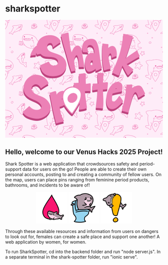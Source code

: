 # sharkspotter

<div align="center"><img src="shark-spotter/src/assets/SharkSpotterThumbnail.png"/></div>


## Hello, welcome to our Venus Hacks 2025 Project!

Shark Spotter is a web application that crowdsources safety and period-support data for users on the go! People are able to create their own personal accounts, posting to and creating a community of fellow users. On the map, users can place pins ranging from feminine period products, bathrooms, and incidents to be aware of!

<div align="center">
    <img src="shark-spotter/src/assets/Shark_Period_Map_Noninverted.png" style="width:100px;"/> <img src="shark-spotter/src/assets/Shark_Toilet_Map_Noninverted.png" style="width:100px;" />
    <img src="shark-spotter/src/assets/Shark_Incident_Map_Noninverted.png" style="width:100px;" />
</div>


Through these available resources and information from users on dangers to look out for, females can create a safe place and support one another! A web application by women, for women.

To run SharkSpotter, cd into the backend folder and run "node server.js". In a separate terminal in the shark-spotter folder, run "ionic serve".

